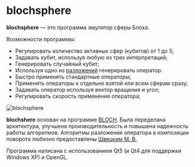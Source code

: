 # blochsphere

**blochsphere** — это программа эмулятор сферы Блоха.

Возможности программы:

- Регулировать количество активных сфер (кубитов) от 1 до 5;
- Задавать кубит, используя любую из трех интерпретаций;
- Генерировать случайный кубит;
- Используя одно из [разложений](https://en.wikipedia.org/wiki/Euler_angles#Rotation_matrix) генерировать оператор.
- Быстро применять стандартные операторы;
- Применять операторы к отдельно взятой или всем сферам сразу;
- Задавать оператор используя вектор вращения и угол;
- Регулировать скорость применения оператора;

![blochsphere](https://user-images.githubusercontent.com/63150311/169410078-d3182e31-3d35-48f4-b66f-38f079ff4457.png)

**blochshere** основан на программе [BLOCH](https://github.com/baseoleph/blochsphere/tree/base). Была переделана
архитектура, улучшена производительность и повышена надежность работы алгоритмов. Алгоритмы разложения оператора в
композиции поворота любезно предоставлены [Швецким М. В.](https://atlas.herzen.spb.ru/teacher.php?id=1084)

Программа написана с использованием Qt5 (и Qt4 для поддержки Windows XP) и OpenGL.
